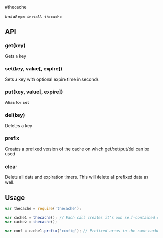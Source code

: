 #thecache

*Install* `npm install thecache`

## API

### get(key)

Gets a key

### set(key, value[, expire])

Sets a key with optional expire time in seconds

### put(key, value[, expire])

Alias for set

### del(key)

Deletes a key

### prefix

Creates a prefixed version of the cache on which get/set/put/del can be used

### clear

Delete all data and expiration timers. This will delete all prefixed data as well.

## Usage

```javascript
var thecache = require('thecache');

var cache1 = thecache(); // Each call creates it's own self-contained cache
var cache2 = thecache();

var conf = cache1.prefix('config'); // Prefixed areas in the same cache
```
